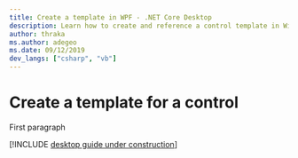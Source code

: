 ```yaml
---
title: Create a template in WPF - .NET Core Desktop
description: Learn how to create and reference a control template in Windows Presentation Foundation and .NET Core.
author: thraka
ms.author: adegeo
ms.date: 09/12/2019
dev_langs: ["csharp", "vb"]
---
```


# Create a template for a control

First paragraph

[!INCLUDE [desktop guide under construction](../../../includes/desktop-guide-preview-note.md)]
